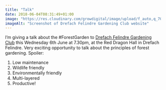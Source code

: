 ```yaml
---
title: "Talk"
date: 2018-06-04T08:31:49+01:00
image: "https://res.cloudinary.com/growdigital/image/upload/f_auto,q_70,w_736/v1544218847/drefach-28679941428.png"
imageAlt: "Screenshot of Drefach Felindre Gardening Club website"
---
```


I’m giving a talk about the #ForestGarden to [Drefach Felindre Gardening Club](http://www.drefachfelindregardeningclub.co.uk/2018-Calendar-of-Events/) this Wednesday 6th June at 7.30pm, at the Red Dragon Hall in Drefach Felindre. Very exciting opportunity to talk about the principles of forest gardening. Spoiler: 

1. Low maintenance
2. Wildlife friendly
3. Environmentally friendly
4. Multi-layered
5. Productive!
